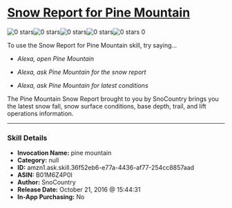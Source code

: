 # [Snow Report for Pine Mountain](http://alexa.amazon.com/#skills/amzn1.ask.skill.36f52eb6-e77a-4436-af77-254cc8857aad)
![0 stars](../../images/ic_star_border_black_18dp_1x.png)![0 stars](../../images/ic_star_border_black_18dp_1x.png)![0 stars](../../images/ic_star_border_black_18dp_1x.png)![0 stars](../../images/ic_star_border_black_18dp_1x.png)![0 stars](../../images/ic_star_border_black_18dp_1x.png) 0

To use the Snow Report for Pine Mountain skill, try saying...

* *Alexa, open Pine Mountain*

* *Alexa, ask Pine Mountain for the snow report*

* *Alexa, ask Pine Mountain for latest conditions*

The Pine Mountain Snow Report brought to you by SnoCountry brings you the latest snow fall, snow surface conditions,  base depth, trail, and lift operations information.

***

### Skill Details

* **Invocation Name:** pine mountain
* **Category:** null
* **ID:** amzn1.ask.skill.36f52eb6-e77a-4436-af77-254cc8857aad
* **ASIN:** B01M6Z4P0I
* **Author:** SnoCountry
* **Release Date:** October 21, 2016 @ 15:44:31
* **In-App Purchasing:** No
